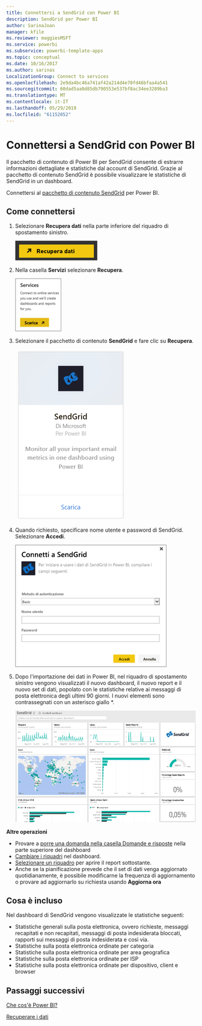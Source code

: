 ```yaml
---
title: Connettersi a SendGrid con Power BI
description: SendGrid per Power BI
author: SarinaJoan
manager: kfile
ms.reviewer: maggiesMSFT
ms.service: powerbi
ms.subservice: powerbi-template-apps
ms.topic: conceptual
ms.date: 10/16/2017
ms.author: sarinas
LocalizationGroup: Connect to services
ms.openlocfilehash: 2e9da4bc46a741af42a214d4e70fd46bfaa4a541
ms.sourcegitcommit: 60dad5aa0d85db790553e537bf8ac34ee3289ba3
ms.translationtype: MT
ms.contentlocale: it-IT
ms.lasthandoff: 05/29/2019
ms.locfileid: "61152052"
---
```

# <a name="connect-to-sendgrid-with-power-bi"></a>Connettersi a SendGrid con Power BI
Il pacchetto di contenuto di Power BI per SendGrid consente di estrarre informazioni dettagliate e statistiche dal account di SendGrid. Grazie al pacchetto di contenuto SendGrid è possibile visualizzare le statistiche di SendGrid in un dashboard.

Connettersi al [pacchetto di contenuto SendGrid](https://app.powerbi.com/getdata/services/sendgrid) per Power BI.

## <a name="how-to-connect"></a>Come connettersi
1. Selezionare **Recupera dati** nella parte inferiore del riquadro di spostamento sinistro.
   
   ![](media/service-connect-to-sendgrid/pbi_getdata.png) 
2. Nella casella **Servizi** selezionare **Recupera**.
   
   ![](media/service-connect-to-sendgrid/pbi_getservices.png) 
3. Selezionare il pacchetto di contenuto **SendGrid** e fare clic su **Recupera**.
   
   ![](media/service-connect-to-sendgrid/sendgrid.png) 
4. Quando richiesto, specificare nome utente e password di SendGrid. Selezionare **Accedi**.
   
   ![](media/service-connect-to-sendgrid/pbi_sendgridsignin.png)
5. Dopo l'importazione dei dati in Power BI, nel riquadro di spostamento sinistro vengono visualizzati il nuovo dashboard, il nuovo report e il nuovo set di dati, popolato con le statistiche relative ai messaggi di posta elettronica degli ultimi 90 giorni. I nuovi elementi sono contrassegnati con un asterisco giallo \*.
   
   ![](media/service-connect-to-sendgrid/pbi_sendgriddash.png)

**Altre operazioni**

* Provare a [porre una domanda nella casella Domande e risposte](consumer/end-user-q-and-a.md) nella parte superiore del dashboard
* [Cambiare i riquadri](service-dashboard-edit-tile.md) nel dashboard.
* [Selezionare un riquadro](consumer/end-user-tiles.md) per aprire il report sottostante.
* Anche se la pianificazione prevede che il set di dati venga aggiornato quotidianamente, è possibile modificarne la frequenza di aggiornamento o provare ad aggiornarlo su richiesta usando **Aggiorna ora**

## <a name="whats-included"></a>Cosa è incluso
Nel dashboard di SendGrid vengono visualizzate le statistiche seguenti:

* Statistiche generali sulla posta elettronica, ovvero richieste, messaggi recapitati e non recapitati, messaggi di posta indesiderata bloccati, rapporti sui messaggi di posta indesiderata e così via.
* Statistiche sulla posta elettronica ordinate per categoria
* Statistiche sulla posta elettronica ordinate per area geografica
* Statistiche sulla posta elettronica ordinate per ISP
* Statistiche sulla posta elettronica ordinate per dispositivo, client e browser

## <a name="next-steps"></a>Passaggi successivi
[Che cos'è Power BI?](power-bi-overview.md)

[Recuperare i dati](service-get-data.md)


